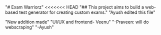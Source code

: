 "# Exam Warriorz" 
<<<<<<< HEAD
"## This project aims to build a web-based test generator for creating custom exams." 
"Ayush edited this file" 

"New addition made"
"UI/UX and frontend- Veenu"
"-Praveen: will do webscraping"
"-Ayush" 

